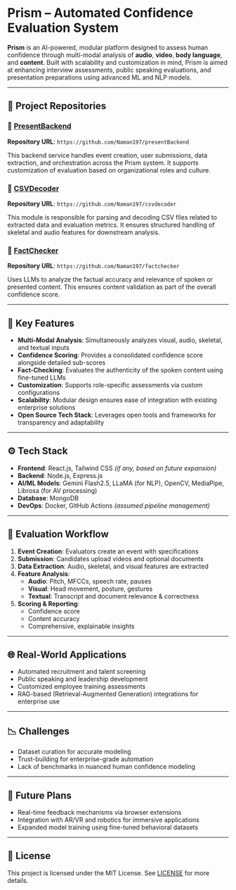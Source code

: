 # Prism – Automated Confidence Evaluation System

**Prism** is an AI-powered, modular platform designed to assess human confidence through multi-modal analysis of **audio**, **video**, **body language**, and **content**. Built with scalability and customization in mind, Prism is aimed at enhancing interview assessments, public speaking evaluations, and presentation preparations using advanced ML and NLP models.

---

## 🚀 Project Repositories

### 🔹 [PresentBackend](https://github.com/Naman197/presentBackend)
**Repository URL**: `https://github.com/Naman197/presentBackend`

This backend service handles event creation, user submissions, data extraction, and orchestration across the Prism system. It supports customization of evaluation based on organizational roles and culture.

### 🔹 [CSVDecoder](https://github.com/Naman197/csvdecoder)
**Repository URL**: `https://github.com/Naman197/csvdecoder`

This module is responsible for parsing and decoding CSV files related to extracted data and evaluation metrics. It ensures structured handling of skeletal and audio features for downstream analysis.

### 🔹 [FactChecker](https://github.com/Naman197/factchecker)
**Repository URL**: `https://github.com/Naman197/factchecker`

Uses LLMs to analyze the factual accuracy and relevance of spoken or presented content. This ensures content validation as part of the overall confidence score.

---

## 🧠 Key Features

- **Multi-Modal Analysis**: Simultaneously analyzes visual, audio, skeletal, and textual inputs
- **Confidence Scoring**: Provides a consolidated confidence score alongside detailed sub-scores
- **Fact-Checking**: Evaluates the authenticity of the spoken content using fine-tuned LLMs
- **Customization**: Supports role-specific assessments via custom configurations
- **Scalability**: Modular design ensures ease of integration with existing enterprise solutions
- **Open Source Tech Stack**: Leverages open tools and frameworks for transparency and adaptability

---

## ⚙️ Tech Stack

- **Frontend**: React.js, Tailwind CSS *(if any, based on future expansion)*
- **Backend**: Node.js, Express.js
- **AI/ML Models**: Gemini Flash2.5, LLaMA (for NLP), OpenCV, MediaPipe, Librosa (for AV processing)
- **Database**: MongoDB
- **DevOps**: Docker, GitHub Actions *(assumed pipeline management)*

---

## 🔄 Evaluation Workflow

1. **Event Creation**: Evaluators create an event with specifications
2. **Submission**: Candidates upload videos and optional documents
3. **Data Extraction**: Audio, skeletal, and visual features are extracted
4. **Feature Analysis**:
   - **Audio**: Pitch, MFCCs, speech rate, pauses
   - **Visual**: Head movement, posture, gestures
   - **Textual**: Transcript and document relevance & correctness
5. **Scoring & Reporting**:
   - Confidence score
   - Content accuracy
   - Comprehensive, explainable insights

---

## 🌐 Real-World Applications

- Automated recruitment and talent screening
- Public speaking and leadership development
- Customized employee training assessments
- RAG-based (Retrieval-Augmented Generation) integrations for enterprise use

---

## 📉 Challenges

- Dataset curation for accurate modeling
- Trust-building for enterprise-grade automation
- Lack of benchmarks in nuanced human confidence modeling

---

## 📎 Future Plans

- Real-time feedback mechanisms via browser extensions
- Integration with AR/VR and robotics for immersive applications
- Expanded model training using fine-tuned behavioral datasets

---

## 📜 License

This project is licensed under the MIT License. See [LICENSE](LICENSE) for more details.
